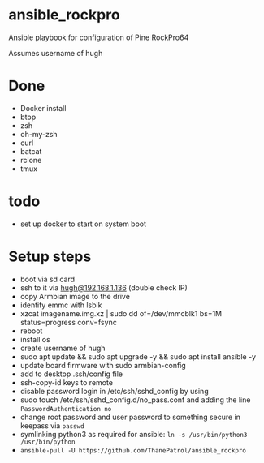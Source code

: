 # ansible_rockpro
Ansible playbook for configuration of Pine RockPro64

Assumes username of hugh

# Done
- Docker install
- btop
- zsh
- oh-my-zsh
- curl
- batcat
- rclone
- tmux

# todo
- set up docker to start on system boot


# Setup steps
- boot via sd card
- ssh to it via hugh@192.168.1.136 (double check IP)
- copy Armbian image to the drive 
- identify emmc with lsblk
- xzcat imagename.img.xz | sudo dd of=/dev/mmcblk1 bs=1M status=progress conv=fsync
- reboot
- install os
- create username of hugh
- sudo apt update && sudo apt upgrade -y && sudo apt install ansible -y 
- update board firmware with sudo armbian-config
- add to desktop .ssh/config file
- ssh-copy-id keys to remote
- disable password login in /etc/ssh/sshd_config by using
- sudo touch /etc/ssh/sshd_config.d/no_pass.conf and adding the line `PasswordAuthentication no`
- change root password and user password to something secure in keepass via `passwd`
- symlinking python3 as required for ansible: `ln -s /usr/bin/python3 /usr/bin/python`
- `ansible-pull -U https://github.com/ThanePatrol/ansible_rockpro`